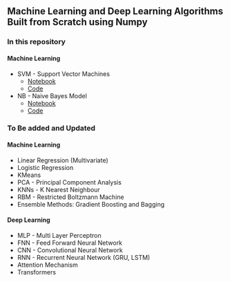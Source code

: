 ## Machine Learning and Deep Learning Algorithms Built from Scratch using Numpy
### In this repository
#### Machine Learning
* SVM - Support Vector Machines
  * [Notebook](./SVM.ipynb)
  * [Code](./SVM.py)
* NB - Naive Bayes Model
  * [Notebook](./NaiveBayes.ipynb)
  * [Code](./NaiveBayes.py)
### To Be added and Updated
#### Machine Learning
* Linear Regression (Multivariate)
* Logistic Regression
* KMeans
* PCA - Principal Component Analysis
* KNNs - K Nearest Neighbour
* RBM - Restricted Boltzmann Machine
* Ensemble Methods: Gradient Boosting and Bagging
#### Deep Learning
* MLP - Multi Layer Perceptron
* FNN - Feed Forward Neural Network
* CNN - Convolutional Neural Network
* RNN - Recurrent Neural Network (GRU, LSTM)
* Attention Mechanism
* Transformers
